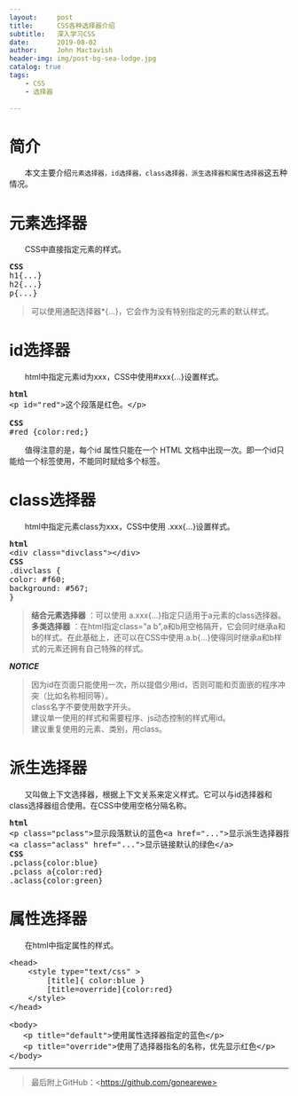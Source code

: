 ```yaml
---
layout:     post
title:      CSS各种选择器介绍
subtitle:   深入学习CSS
date:       2019-08-02
author:     John Mactavish
header-img: img/post-bg-sea-lodge.jpg
catalog: true
tags:
    - CSS
    - 选择器
    
---
```

# 简介
&emsp;&emsp;本文主要介绍```元素选择器，id选择器，class选择器，派生选择器和属性选择器```这五种情况。

# 元素选择器
&emsp;&emsp;CSS中直接指定元素的样式。
<pre>
<strong>CSS</strong>
h1{...}
h2{...}
p{...}
</pre>
>可以使用通配选择器*{...}，它会作为没有特别指定的元素的默认样式。

# id选择器
&emsp;&emsp;html中指定元素id为xxx，CSS中使用#xxx{...}设置样式。
<pre>
<strong>html</strong>
&lt;p id="red">这个段落是红色。&lt;/p>

<strong>CSS</strong>
#red {color:red;}
</pre>
&emsp;&emsp;值得注意的是，每个id 属性只能在一个 HTML 文档中出现一次。即一个id只能给一个标签使用，不能同时赋给多个标签。

# class选择器
&emsp;&emsp;html中指定元素class为xxx，CSS中使用 .xxx{...}设置样式。
<pre>
<strong>html</strong>
&lt;div class="divclass">&lt;/div>
<strong>CSS</strong>
.divclass {
color: #f60;
background: #567;
}
</pre>
>**结合元素选择器** ：可以使用 a.xxx{...}指定只适用于a元素的class选择器。   
>**多类选择器** ：在html指定class="a b",a和b用空格隔开，它会同时继承a和b的样式。在此基础上，还可以在CSS中使用.a.b{...}使得同时继承a和b样式的元素还拥有自己特殊的样式。

***NOTICE***
>因为id在页面只能使用一次，所以提倡少用id，否则可能和页面嵌的程序冲突（比如名称相同等）。   
>class名字不要使用数字开头。   
>建议单一使用的样式和需要程序、js动态控制的样式用id。   
>建议重复使用的元素、类别，用class。   

# 派生选择器
&emsp;&emsp;又叫做上下文选择器，根据上下文关系来定义样式。它可以与id选择器和class选择器组合使用。在CSS中使用空格分隔名称。
<pre>
<strong>html</strong>
&lt;p class="pclass">显示段落默认的蓝色&lt;a href="...">显示派生选择器指定的红色&lt;/a>&lt;/p>
&lt;a class="aclass" href="...">显示链接默认的绿色&lt;/a>
<strong>CSS</strong>
.pclass{color:blue}
.pclass a{color:red}
.aclass{color:green}
</pre>

# 属性选择器
&emsp;&emsp;在html中指定属性的样式。
<pre>
&lt;head>
    &lt;style type="text/css" >
        [title]{ color:blue }
        [title=override]{color:red}
    &lt;/style>
&lt;/head>

&lt;body>
   &lt;p title="default">使用属性选择器指定的蓝色&lt;/p>
   &lt;p title="override">使用了选择器指名的名称，优先显示红色&lt;/p>
&lt;/body>
</pre>

***  

>最后附上GitHub：&lt;https://github.com/gonearewe>
